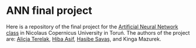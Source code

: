 # ANN final project

Here is a repository of the final project for the [Artificial Neural Network class](https://usosweb.umk.pl/kontroler.php?_action=katalog2/przedmioty/pokazPrzedmiot&kod=2401-CS-21-ANN-s2) in Nicolaus Copernicus University in Toruń. 
The authors of the project are: [Alicja Terelak](https://github.com/aterelak), [Hiba Asif](https://github.com/A-Hiba), [Hasibe Savaş](https://github.com/hasibesavas), and Kinga Mazurek.

